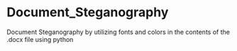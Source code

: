 # Document_Steganography
Document Steganography by utilizing fonts and colors in the contents of the .docx file using python
